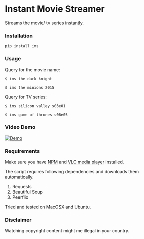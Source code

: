 # Instant Movie Streamer

Streams the movie/ tv series instantly.


### Installation
```
pip install ims
```

### Usage
Query for the movie name:

```
$ ims the dark knight
```

```
$ ims the minions 2015
```

Query for TV series:

```
$ ims silicon valley s03e01
```

```
$ ims game of thrones s06e05
```

### Video Demo

[![Demo](https://img.youtube.com/vi/YOUTUBE_VIDEO_ID_HERE/0.jpg)](https://www.youtube.com/watch?v=YOUTUBE_VIDEO_ID_HERE)

### Requirements

Make sure you have [NPM](https://docs.npmjs.com/getting-started/installing-node) and [VLC media player](http://www.videolan.org) installed.

The script requires following dependencies and downloads them automatically.

1. Requests
2. Beautiful Soup
3. Peerflix 


Tried and tested on MacOSX and Ubuntu.

### Disclaimer

Watching copyright content might me illegal in your country. 
